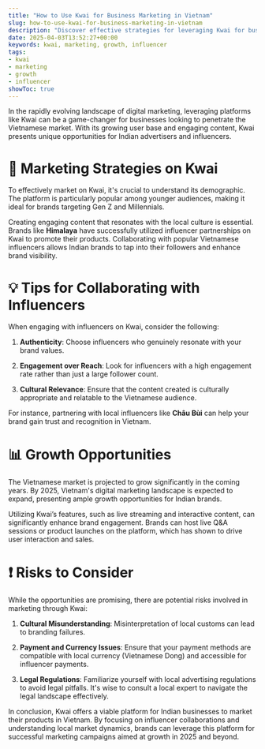 ```yaml
---
title: "How to Use Kwai for Business Marketing in Vietnam"
slug: how-to-use-kwai-for-business-marketing-in-vietnam
description: "Discover effective strategies for leveraging Kwai for business marketing in Vietnam, focusing on influencer partnerships and growth opportunities from an Indian perspective."
date: 2025-04-03T13:52:27+00:00
keywords: kwai, marketing, growth, influencer
tags:
- kwai
- marketing
- growth
- influencer
showToc: true
---
```


In the rapidly evolving landscape of digital marketing, leveraging platforms like Kwai can be a game-changer for businesses looking to penetrate the Vietnamese market. With its growing user base and engaging content, Kwai presents unique opportunities for Indian advertisers and influencers.

# 📢 Marketing Strategies on Kwai

To effectively market on Kwai, it's crucial to understand its demographic. The platform is particularly popular among younger audiences, making it ideal for brands targeting Gen Z and Millennials. 

Creating engaging content that resonates with the local culture is essential. Brands like **Himalaya** have successfully utilized influencer partnerships on Kwai to promote their products. Collaborating with popular Vietnamese influencers allows Indian brands to tap into their followers and enhance brand visibility.

# 💡 Tips for Collaborating with Influencers

When engaging with influencers on Kwai, consider the following:

1. **Authenticity**: Choose influencers who genuinely resonate with your brand values.
   
2. **Engagement over Reach**: Look for influencers with a high engagement rate rather than just a large follower count.

3. **Cultural Relevance**: Ensure that the content created is culturally appropriate and relatable to the Vietnamese audience.

For instance, partnering with local influencers like **Châu Bùi** can help your brand gain trust and recognition in Vietnam.

# 📊 Growth Opportunities

The Vietnamese market is projected to grow significantly in the coming years. By 2025, Vietnam's digital marketing landscape is expected to expand, presenting ample growth opportunities for Indian brands.

Utilizing Kwai’s features, such as live streaming and interactive content, can significantly enhance brand engagement. Brands can host live Q&A sessions or product launches on the platform, which has shown to drive user interaction and sales.

# ❗ Risks to Consider

While the opportunities are promising, there are potential risks involved in marketing through Kwai:

1. **Cultural Misunderstanding**: Misinterpretation of local customs can lead to branding failures.
   
2. **Payment and Currency Issues**: Ensure that your payment methods are compatible with local currency (Vietnamese Dong) and accessible for influencer payments.

3. **Legal Regulations**: Familiarize yourself with local advertising regulations to avoid legal pitfalls. It's wise to consult a local expert to navigate the legal landscape effectively.

In conclusion, Kwai offers a viable platform for Indian businesses to market their products in Vietnam. By focusing on influencer collaborations and understanding local market dynamics, brands can leverage this platform for successful marketing campaigns aimed at growth in 2025 and beyond.
